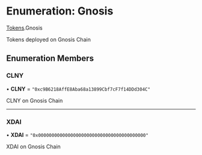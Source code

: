 # Enumeration: Gnosis

[Tokens](../modules/Tokens.md).Gnosis

Tokens deployed on Gnosis Chain

## Enumeration Members

### CLNY

• **CLNY** = ``"0xc9B6218AffE8Aba68a13899Cbf7cF7f14DDd304C"``

CLNY on Gnosis Chain

___

### XDAI

• **XDAI** = ``"0x0000000000000000000000000000000000000000"``

XDAI on Gnosis Chain
